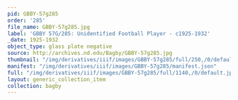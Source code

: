 ```yaml
---
pid: GBBY-57g285
order: '285'
file_name: GBBY-57g285.jpg
label: 'GBBY 57G/285: Unidentified Football Player - c1925-1932'
_date: 1925-1932
object_type: glass plate negative
source: http://archives.nd.edu/Bagby/GBBY-57g285.jpg
thumbnail: "/img/derivatives/iiif/images/GBBY-57g285/full/250,/0/default.jpg"
manifest: "/img/derivatives/iiif/images/GBBY-57g285/manifest.json"
full: "/img/derivatives/iiif/images/GBBY-57g285/full/1140,/0/default.jpg"
layout: generic_collection_item
collection: bagby
---
```

